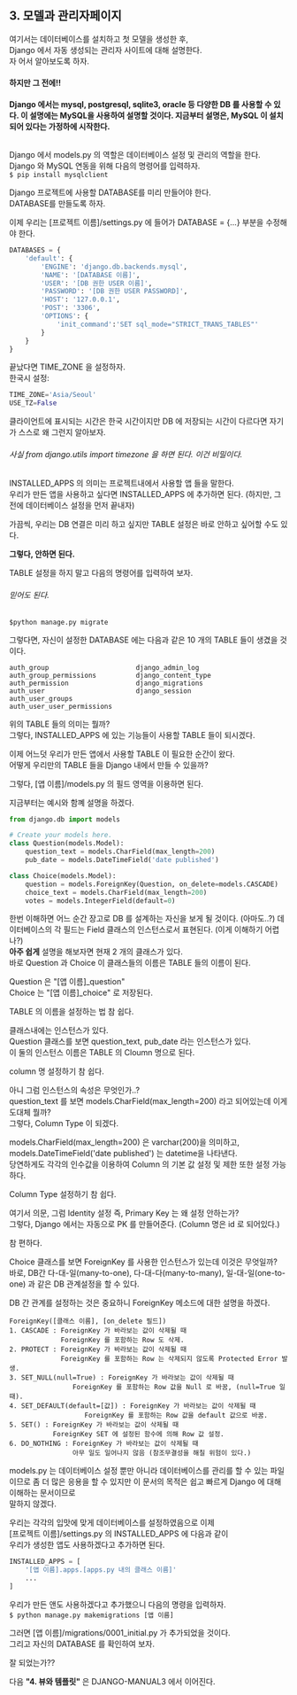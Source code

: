 <h2>3. 모델과 관리자페이지</h2>

여기서는 데이터베이스를 설치하고 첫 모델을 생성한 후,  
Django 에서 자동 생성되는 관리자 사이트에 대해 설명한다.  
자 어서 알아보도록 하자.

<h4>하지만 그 전에!!</h4>

<strong>  
Django 에서는  mysql, postgresql, sqlite3, oracle 등 다양한 DB 를 사용할 수 있다.  
이 설명에는 MySQL을 사용하여 설명할 것이다.  
지금부터 설명은, MySQL 이 설치되어 있다는 가정하에 시작한다.
</strong>  

<br>
<br>

Django 에서 models.py 의 역할은 데이터베이스 설정 및 관리의 역할을 한다.  
Django 와 MySQL 연동을 위해 다음의 명령어를 입력하자.  
`$ pip install mysqlclient`

Django 프로젝트에 사용할 DATABASE를 미리 만들어야 한다.  
DATABASE를 만들도록 하자.

이제 우리는 [프로젝트 이름]/settings.py 에 들어가 DATABASE = {...} 부분을 수정해야 한다.  

```python
DATABASES = {
    'default': {
        'ENGINE': 'django.db.backends.mysql',
        'NAME': '[DATABASE 이름]',
        'USER': '[DB 권한 USER 이름]',
        'PASSWORD': '[DB 권한 USER PASSWORD]',
        'HOST': '127.0.0.1',
        'POST': '3306',
        'OPTIONS': {
            'init_command':'SET sql_mode="STRICT_TRANS_TABLES"'
        }
    }
}
```

끝났다면 TIME_ZONE 을 설정하자.  
한국시 설정:  

```python
TIME_ZONE='Asia/Seoul'
USE_TZ=False
```

클라이언트에 표시되는 시간은 한국 시간이지만 DB 에 저장되는 시간이 다르다면 자기가 스스로 왜 그런지 알아보자.  
<h6>사실 from django.utils import timezone 을 하면 된다. 이건 비밀이다.</h6>

INSTALLED_APPS 의 의미는 프로젝트내에서 사용할 앱 들을 말한다.  
우리가 만든 앱을 사용하고 싶다면 INSTALLED_APPS 에 추가하면 된다. (하지만, 그 전에 데이터베이스 설정을 먼저 끝내자)

가끔씩, 우리는 DB 연결은 미리 하고 싶지만 TABLE 설정은 바로 안하고 싶어할 수도 있다.  

<strong>그렇다, 안하면 된다.</strong>

TABLE 설정을 하지 말고 다음의 명령어를 입력하여 보자.  
<h6>믿어도 된다.</h6>

`$python manage.py migrate`

그렇다면, 자신이 설정한 DATABASE 에는 다음과 같은 10 개의 TABLE 들이 생겼을 것이다.  

```text
auth_group                      django_admin_log
auth_group_permissions          django_content_type
auth_permission                 django_migrations
auth_user                       django_session
auth_user_groups
auth_user_user_permissions
```

위의 TABLE 들의 의미는 뭘까?  
그렇다, INSTALLED_APPS 에 있는 기능들이 사용할 TABLE 들이 되시겠다.  

이제 어느덧 우리가 만든 앱에서 사용할 TABLE 이 필요한 순간이 왔다.  
어떻게 우리만의 TABLE 들을 Django 내에서 만들 수 있을까?  

그렇다, [앱 이름]/models.py 의 필드 영역을 이용하면 된다.  

지금부터는 예시와 함꼐 설명을 하겠다.  
```python
from django.db import models

# Create your models here.
class Question(models.Model):
    question_text = models.CharField(max_length=200)
    pub_date = models.DateTimeField('date published')

class Choice(models.Model):
    question = models.ForeignKey(Question, on_delete=models.CASCADE)
    choice_text = models.CharField(max_length=200)
    votes = models.IntegerField(default=0)
```

한번 이해하면 어느 순간 장고로 DB 를 설계하는 자신을 보게 될 것이다. (아마도..?)
데이터베이스의 각 필드는 Field 클래스의 인스턴스로서 표현된다. (이게 이해하기 어렵나?)  
<strong>아주 쉽게</strong> 설명을 해보자면 현재 2 개의 클래스가 있다.  
바로 Question 과 Choice 이 클래스들의 이름은 TABLE 들의 이름이 된다.  

Question 은 "[앱 이름]_question"  
Choice 는 "[앱 이름]_choice" 로 저장된다.  

TABLE 의 이름을 설정하는 법 참 쉽다.  

클래스내에는 인스턴스가 있다.  
Question 클래스를 보면 question_text, pub_date 라는 인스턴스가 있다.  
이 둘의 인스턴스 이름은 TABLE 의 Cloumn 명으로 된다.  

column 명 설정하기 참 쉽다.  

아니 그럼 인스턴스의 속성은 무엇인가..?  
question_text 를 보면 models.CharField(max_length=200) 라고 되어있는데 이게 도대체 뭘까?  
그렇다, Column Type 이 되겠다.  

models.CharField(max_length=200) 은 varchar(200)을 의미하고,  
models.DateTimeField('date published') 는 datetime을 나타낸다.  
당연하게도 각각의 인수값을 이용하여 Column 의 기본 값 설정 및 제한 또한 설정 가능하다.  

Column Type 설정하기 참 쉽다.  

여기서 의문, 그럼 Identity 설정 즉, Primary Key 는 왜 설정 안하는가?  
그렇다, Django 에서는 자동으로 PK 를 만들어준다. (Column 명은 id 로 되어있다.)  

참 편하다.

Choice 클래스를 보면 ForeignKey 를 사용한 인스턴스가 있는데 이것은 무엇일까?  
바로, DB간 다-대-일(many-to-one), 다-대-다(many-to-many), 일-대-일(one-to-one) 과 같은 DB 관계설정을 할 수 있다.  


DB 간 관계를 설정하는 것은 중요하니 ForeignKey 메소드에 대한 설명을 하겠다.  

```text
ForeignKey([클래스 이름], [on_delete 필드])
1. CASCADE : ForeignKey 가 바라보는 값이 삭제될 때 
             ForeignKey 를 포함하는 Row 도 삭제.
2. PROTECT : ForeignKey 가 바라보는 값이 삭제될 때 
             ForeignKey 를 포함하는 Row 는 삭제되지 않도록 Protected Error 발생.
3. SET_NULL(null=True) : ForeignKey 가 바라보는 값이 삭제될 때
                ForeignKey 를 포함하는 Row 값을 Null 로 바꿈, (null=True 일 때).
4. SET_DEFAULT(default=[값]) : ForeignKey 가 바라보는 값이 삭제될 때
                   ForeignKey 를 포함하는 Row 값을 default 값으로 바꿈.
5. SET() : ForeignKey 가 바라보는 값이 삭제될 때
           ForeignKey SET 에 설정된 함수에 의해 Row 값 설정.
6. DO_NOTHING : ForeignKey 가 바라보는 값이 삭제될 때
                아무 일도 일어나지 않음 (참조무결성을 해칠 위험이 있다.)
```

models.py 는 데이터베이스 설정 뿐만 아니라 데이터베이스를 관리를 할 수 있는 파일이므로 
좀 더 많은 응용을 할 수 있지만 이 문서의 목적은 쉽고 빠르게 Django 에 대해 이해하는 문서이므로  
말하지 않겠다.  

우리는 각각의 입맛에 맞게 데이터베이스를 설정하였음으로 이제  
[프로젝트 이름]/settings.py 의 INSTALLED_APPS 에 다음과 같이  
우리가 생성한 앱도 사용하겠다고 추가하면 된다.  

```python
INSTALLED_APPS = [
    '[앱 이름].apps.[apps.py 내의 클래스 이름]'
    ...
]
```

우리가 만든 앤도 사용하겠다고 추가했으니 다음의 명령을 입력하자.  
`$ python manage.py makemigrations [앱 이름]`

그러면 [앱 이름]/migrations/0001_initial.py 가 추가되었을 것이다.  
그리고 자신의 DATABASE 를 확인하여 보자.  

잘 되었는가??

다음 <strong> "4. 뷰와 템플릿" </strong> 은 DJANGO-MANUAL3 에서 이어진다.